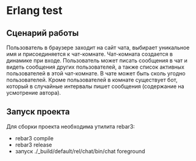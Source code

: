 # Erlang test

## Сценарий работы
Пользователь в браузере заходит на сайт чата, выбирает уникальное имя и присоединяется к чат-комнате. Чат-комната создается в динамике при входе. Пользователь может писать сообщения в чат и видеть сообщения других пользователей, а также список активных пользователей в этой чат-комнате. В чате может быть сколь угодно пользователей. Кроме пользователей в комнате существует бот, который в случайные интервалы пишет сообщения (содержание на усмотрение автора).

## Запуск проекта
Для сборки проекта необходима утилита rebar3:
- rebar3 compile
- rebar3 release
- запуск ./_build/default/rel/chat/bin/chat foreground
